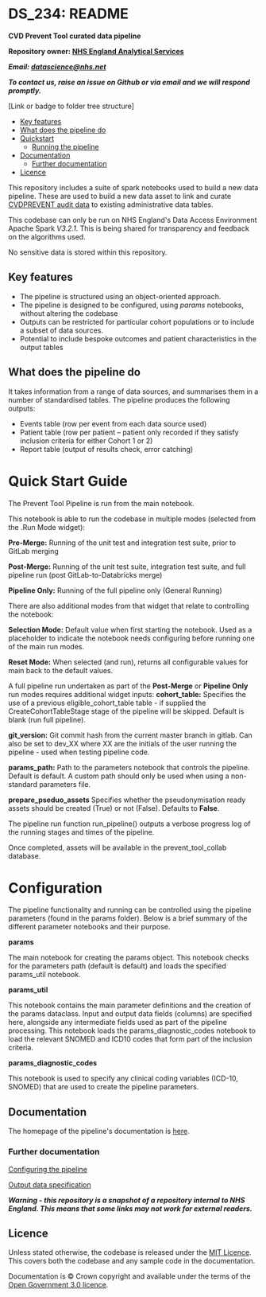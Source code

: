 # DS\_234: README

**CVD Prevent Tool curated data pipeline**

**Repository owner: [NHS England Analytical Services](https://github.com/NHSDigital/data-analytics-services)**

***Email: [datascience@nhs.net](mailto:datascience@nhs.net)***

***To contact us, raise an issue on Github or via email and we will respond promptly.***

[Link or badge to folder tree structure]

- [Key features](#key-features)
- [What does the pipeline do](#what-does-the-pipeline-do)
- [Quickstart](#quickstart)
  - [Running the pipeline](#running-the-pipeline)
- [Documentation](#documentation)
  - [Further documentation](#further-documentation)
- [Licence](#licence)

This repository includes a suite of spark notebooks used to build a new data pipeline. These are used to build a new data asset to link and curate [CVDPREVENT audit data](https://www.cvdprevent.nhs.uk/home) to existing administrative data tables.

This codebase can only be run on NHS England's Data Access Environment Apache Spark *V3.2.1*. This is being shared for transparency and feedback on the algorithms used.

No sensitive data is stored within this repository.

## Key features

- The pipeline is structured using an object-oriented approach.
- The pipeline is designed to be configured, using *params* notebooks, without altering the codebase
- Outputs can be restricted for particular cohort populations or to include a subset of data sources.
- Potential to include bespoke outcomes and patient characteristics in the output tables

## What does the pipeline do

It takes information from a range of data sources, and summarises them in a number of standardised tables. The pipeline produces the following outputs:

  - Events table (row per event from each data source used)
  - Patient table (row per patient – patient only recorded if they satisfy inclusion criteria for either Cohort 1 or 2)
  - Report table (output of results check, error catching)



#  Quick Start Guide

The Prevent Tool Pipeline is run from the main notebook.

This notebook is able to run the codebase in multiple modes (selected from the .Run Mode widget):

**Pre-Merge:**
  Running of the unit test and integration test suite, prior to GitLab merging

**Post-Merge:**
  Running of the unit test suite, integration test suite, and full pipeline run (post GitLab-to-Databricks merge)

**Pipeline Only:**
 Running of the full pipeline only (General Running)

There are also additional modes from that widget that relate to controlling the notebook:

**Selection Mode:**
 Default value when first starting the notebook. Used as a placeholder to indicate the notebook needs configuring before running one of the main run modes. 

**Reset Mode:**
 When selected (and run), returns all configurable values for main back to the default values. 


A full pipeline run undertaken as part of the **Post-Merge** or **Pipeline Only** run modes requires additional widget inputs:
**cohort\_table:**
 Specifies the use of a previous eligible\_cohort\_table table - if supplied the CreateCohortTableStage stage of the pipeline will be skipped. Default is blank (run full pipeline).

**git\_version:**
 Git commit hash from the current master branch in gitlab. Can also be set to dev\_XX where XX are the initials of the user running the pipeline - used when testing pipeline code.

**params\_path:**
 Path to the parameters notebook that controls the pipeline. Default is default. A custom path should only be used when using a non-standard parameters file.

**prepare\_pseduo\_assets**
  Specifies whether the pseudonymisation ready assets should be created (True) or not (False). Defaults to **False**.

The pipeline run function run\_pipeline() outputs a verbose progress log of the running stages and times of the pipeline.

Once completed, assets will be available in the prevent\_tool\_collab database.



# Configuration

The pipeline functionality and running can be controlled using the pipeline parameters (found in the params folder). Below is a brief summary of the different parameter notebooks and their purpose.

**params**

The main notebook for creating the params object. This notebook checks for the parameters path (default is default) and loads the specified params\_util notebook.

**params\_util**

This notebook contains the main parameter definitions and the creation of the params dataclass.
 Input and output data fields (columns) are specified here, alongside any intermediate fields used as part of the pipeline processing.
 This notebook loads the params\_diagnostic\_codes notebook to load the relevant SNOMED and ICD10 codes that form part of the inclusion criteria.

**params\_diagnostic\_codes**

This notebook is used to specify any clinical coding variables (ICD-10, SNOMED) that are used to create the pipeline parameters.

## Documentation

The homepage of the pipeline's documentation is [here](./documentation/pipeline_README.md). 

### Further documentation

[Configuring the pipeline](./documentation/pipeline_README.md)

[Output data specification](./documentation/CVD_prevent_tool_product-spec_v1.4_extended.2.xlsx)

***Warning - this repository is a snapshot of a repository internal to NHS England.
This means that some links may not work for external readers.***


## Licence

Unless stated otherwise, the codebase is released under the [MIT Licence](./LICENSE). This covers both the codebase and any sample code in the documentation.

Documentation is © Crown copyright and available under the terms of the [Open Government 3.0 licence](https://www.nationalarchives.gov.uk/doc/open-government-licence/version/3/).

 
